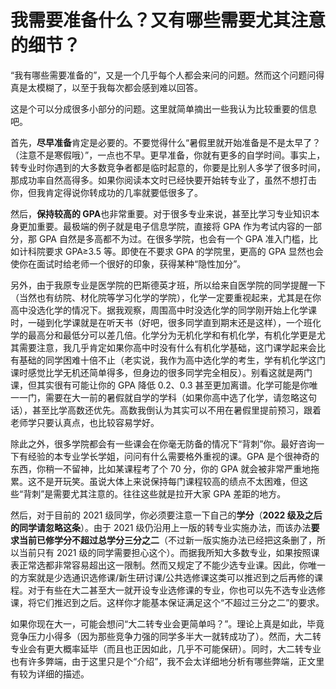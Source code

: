 # 我需要准备什么？又有哪些需要尤其注意的细节？

“我有哪些需要准备的”，又是一个几乎每个人都会来问的问题。然而这个问题问得真是太模糊了，以至于我每次都会感到难以回答。

这是个可以分成很多小部分的问题。这里就简单摘出一些我认为比较重要的信息吧。

首先，**尽早准备**肯定是必要的。不要觉得什么“暑假里就开始准备是不是太早了？（注意不是寒假哦）”，一点也不早。更早准备，你就有更多的自学时间。事实上，转专业时你遇到的大多数竞争者都是临时起意的，你要是比别人多学了很多时间，那成功率自然高得多。如果你阅读本文时已经快要开始转专业了，虽然不想打击你，但我肯定得说你转成功的几率就要低很多了。

然后，**保持较高的 GPA**也非常重要。对于很多专业来说，甚至比学习专业知识本身更加重要。最极端的例子就是电子信息学院，直接将 GPA 作为考试内容的一部分，那 GPA 自然是多高都不为过。在很多学院，也会有一个 GPA 准入门槛，比如计科院要求 GPA≥3.5 等。即使在不要求 GPA 的学院里，更高的 GPA 显然也会使你在面试时给老师一个很好的印象，获得某种“隐性加分”。

另外，由于我原专业是医学院的巴斯德英才班，所以给来自医学院的同学提醒一下（当然也有纺院、材化院等学习化学的学院），化学一定要重视起来，尤其是在你高中没选化学的情况下。据我观察，周围高中时没选化学的同学刚开始上化学课时，一碰到化学课就是在听天书（好吧，很多同学直到期末还是这样），一个班化学的最高分和最低分可以差几倍。化学分为无机化学和有机化学，有机化学更是尤其需要注意，我几乎肯定如果你高中时没有什么有机化学基础，这门课学起来会比有基础的同学困难十倍不止（老实说，我作为高中选化学的考生，学有机化学这门课时感觉比学无机还简单得多，但身边的很多同学完全相反）。别看这就是两门课，但其实很有可能让你的 GPA 降低 0.2、0.3 甚至更加离谱。化学可能是你唯一一门，需要在大一前的暑假就自学的学科（如果你高中选了化学，请忽略这句话），甚至比学高数还优先。高数我倒认为其实可以不用在暑假里提前预习，跟着老师学只要认真点，也比较容易学好。

除此之外，很多学院都会有一些课会在你毫无防备的情况下“背刺”你。最好咨询一下有经验的本专业学长学姐，问问有什么需要格外重视的课。GPA 是个很神奇的东西，你稍一不留神，比如某课程考了个 70 分，你的 GPA 就会被非常严重地拖累。这不是开玩笑。虽说大体上来说保持每门课程较高的绩点不太困难，但这些“背刺”是需要尤其注意的。往往这些就是拉开大家 GPA 差距的地方。

然后，对于目前的 2021 级同学，你必须要注意一下自己的**学分**（**2022 级及之后的同学请忽略这条**）。由于 2021 级仍沿用上一版的转专业实施办法，而该办法**要求当前已修学分不超过总学分三分之二**（不过新一版实施办法已经把这条删了，所以当前只有 2021 级的同学需要担心这个）。而据我所知大多数专业，如果按照课表正常选都非常容易超出这一限制。然而又规定了不能少选专业课。因此，你唯一的方案就是少选通识选修课/新生研讨课/公共选修课这类可以推迟到之后再修的课程。对于有些在大二甚至大一就开设专业选修课的专业，你也可以先不选专业选修课，将它们推迟到之后。这样你才能基本保证满足这个“不超过三分之二”的要求。

如果你现在大一，可能会想问“大二转专业会更简单吗？”。理论上真是如此，毕竟竞争压力小得多（因为那些竞争力强的同学多半大一就转成功了）。然而，大二转专业会有更大概率延毕（而且也正因如此，几乎不可能保研）。同时，大二转专业也有许多弊端，由于这里只是个“介绍”，我不会太详细地分析有哪些弊端，正文里有较为详细的描述。
